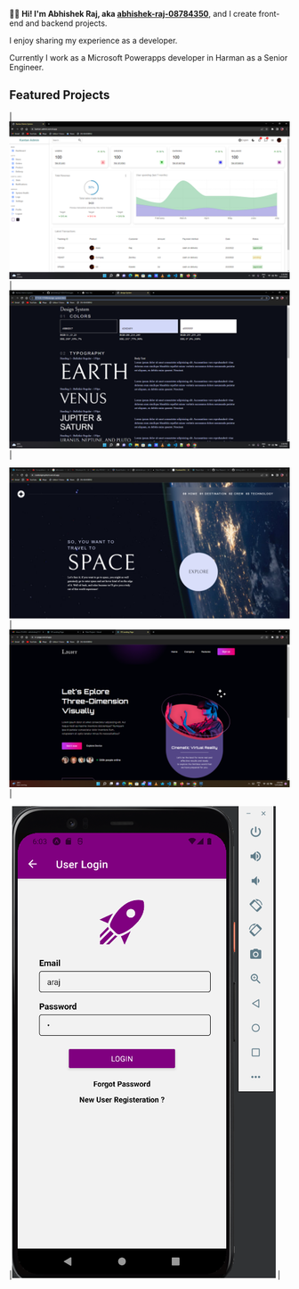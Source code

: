 👋🏻 **Hi! I'm Abhishek Raj, aka [abhishek-raj-08784350](https://www.linkedin.com/in/abhishek-raj-08784350/)**, and I create front-end and backend projects.

I enjoy sharing my experience as a developer.

Currently I work as a Microsoft Powerapps developer in Harman as a Senior Engineer.

## Featured Projects


|[![Kantan Admin: A React based Dashboard](./images/Kantan%20Admin.png)](https://kantan-admin.vercel.app/) | [![Custom Css To Use](./images/Design%20System.png)](https://github.com/abhishekraj11303372/cssdesignsystem) |


[![Space Travel UI](./images/Space.png)](https://cssdesignsystem.vercel.app/) | [![Virtual relaity UI](./images/vr.png)](https://vr-page.vercel.app/) | 


|[![Mobile App](./images/react-native%20mobile%20app.png)](https://github.com/abhishekraj11303372/reactnativeui) |
